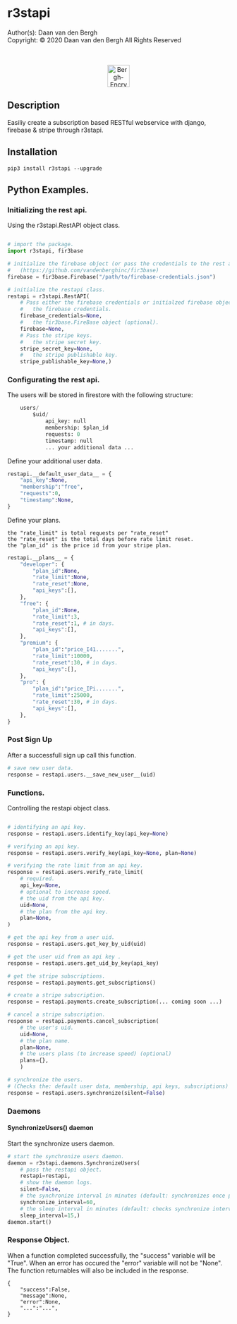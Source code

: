 # r3stapi
Author(s):  Daan van den Bergh<br>
Copyright:  © 2020 Daan van den Bergh All Rights Reserved<br>
<br>
<br>
<p align="center">
  <img src="https://github.com/vandenberghinc/storage/blob/master/images/logo.png?raw=true" alt="Bergh-Encryption" width="50"/>
</p>

## Description
Easiliy create a subscription based RESTful webservice with django, firebase & stripe through r3stapi.

## Installation
	pip3 install r3stapi --upgrade

## Python Examples.

### Initializing the rest api.
Using the r3stapi.RestAPI object class.
```python

# import the package.
import r3stapi, fir3base

# initialize the firebase object (or pass the credentials to the rest api).
# 	(https://github.com/vandenberghinc/fir3base)
firebase = fir3base.Firebase("/path/to/firebase-credentials.json")

# initialize the restapi class.
restapi = r3stapi.RestAPI(
	# Pass either the firebase credentials or initialzed firebase object.
	# 	the firebase credentials.
	firebase_credentials=None,
	# 	the fir3base.FireBase object (optional).
	firebase=None,
	# Pass the stripe keys.
	# 	the stripe secret key.
	stripe_secret_key=None,
	# 	the stripe publishable key.
	stripe_publishable_key=None,)

```
### Configurating the rest api.
The users will be stored in firestore with the following structure:
```python
	users/
		$uid/
			api_key: null
			membership: $plan_id
			requests: 0
			timestamp: null
			... your additional data ...
```
Define your additional user data.
```python
restapi.__default_user_data__ = {
	"api_key":None,
	"membership":"free",
	"requests":0,
	"timestamp":None,
}
```
Define your plans.

	the "rate_limit" is total requests per "rate_reset"
	the "rate_reset" is the total days before rate limit reset.
	the "plan_id" is the price id from your stripe plan.

```python
restapi.__plans__ = {
	"developer": {
		"plan_id":None,
		"rate_limit":None,
		"rate_reset":None,
		"api_keys":[],
	},
	"free": {
		"plan_id":None,
		"rate_limit":3,
		"rate_reset":1, # in days.
		"api_keys":[],
	},
	"premium": {
		"plan_id":"price_I41.......",
		"rate_limit":10000,
		"rate_reset":30, # in days.
		"api_keys":[],
	},
	"pro": {
		"plan_id":"price_IPi.......",
		"rate_limit":25000,
		"rate_reset":30, # in days.
		"api_keys":[],
	},
}
```

### Post Sign Up
After a successfull sign up call this function.
```python
# save new user data.
response = restapi.users.__save_new_user__(uid)
```

### Functions.
Controlling the restapi object class.
```python

# identifying an api key.
response = restapi.users.identify_key(api_key=None)

# verifying an api key.
response = restapi.users.verify_key(api_key=None, plan=None)

# verifying the rate limit from an api key.
response = restapi.users.verify_rate_limit( 
	# required.
	api_key=None, 
	# optional to increase speed.
	# the uid from the api key.
	uid=None,
	# the plan from the api key.
	plan=None,
)

# get the api key from a user uid.
response = restapi.users.get_key_by_uid(uid)

# get the user uid from an api key .
response = restapi.users.get_uid_by_key(api_key)

# get the stripe subscriptions.
response = restapi.payments.get_subscriptions()

# create a stripe subscription.
response = restapi.payments.create_subscription(... coming soon ...)

# cancel a stripe subscription.
response = restapi.payments.cancel_subscription( 
	# the user's uid.
	uid=None,
	# the plan name.
	plan=None,
	# the users plans (to increase speed) (optional)
	plans={},
	)

# synchronize the users.
# (Checks the: default user data, membership, api keys, subscriptions)
response = restapi.users.synchronize(silent=False)
```

### Daemons
#### SynchronizeUsers() daemon
Start the synchronize users daemon.

```python
# start the synchronize users daemon.
daemon = r3stapi.daemons.SynchronizeUsers(
	# pass the restapi object.
	restapi=restapi,
	# show the daemon logs.
	silent=False,
	# the synchronize interval in minutes (default: synchronizes once per 60 min).
	synchronize_interval=60,
	# the sleep interval in minutes (default: checks synchronize interval once per 15 min).
	sleep_interval=15,)
daemon.start()
```


### Response Object.
When a function completed successfully, the "success" variable will be "True". When an error has occured the "error" variable will not be "None". The function returnables will also be included in the response.

	{
		"success":False,
		"message":None,
		"error":None,
		"...":"...",
	}